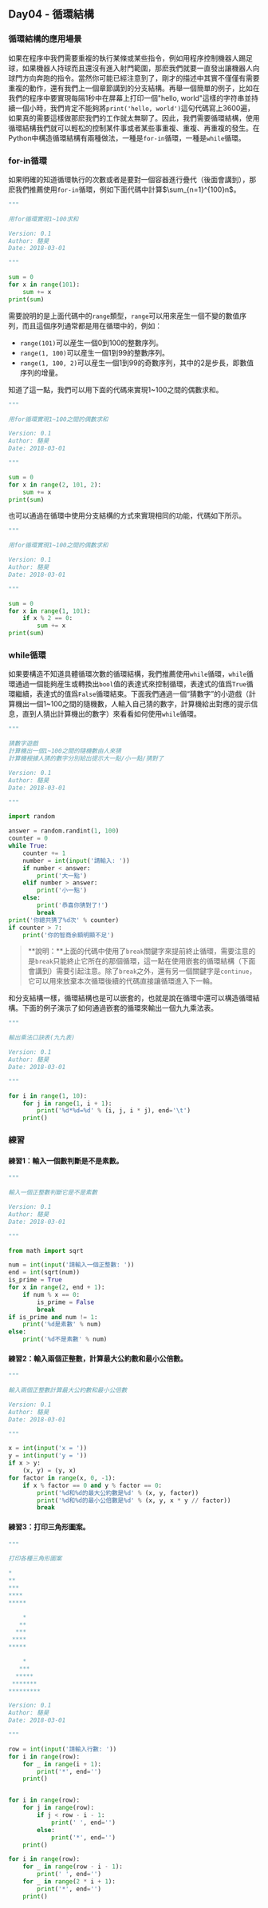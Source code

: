 ## Day04 - 循環結構

### 循環結構的應用場景

如果在程序中我們需要重複的執行某條或某些指令，例如用程序控制機器人踢足球，如果機器人持球而且還沒有進入射門範圍，那麽我們就要一直發出讓機器人向球門方向奔跑的指令。當然你可能已經注意到了，剛才的描述中其實不僅僅有需要重複的動作，還有我們上一個章節講到的分支結構。再舉一個簡單的例子，比如在我們的程序中要實現每隔1秒中在屏幕上打印一個&quot;hello, world&quot;這樣的字符串並持續一個小時，我們肯定不能夠將`print('hello, world')`這句代碼寫上3600遍，如果真的需要這樣做那麽我們的工作就太無聊了。因此，我們需要循環結構，使用循環結構我們就可以輕松的控制某件事或者某些事重複、重複、再重複的發生。在Python中構造循環結構有兩種做法，一種是`for-in`循環，一種是`while`循環。

### for-in循環

如果明確的知道循環執行的次數或者是要對一個容器進行疊代（後面會講到），那麽我們推薦使用`for-in`循環，例如下面代碼中計算$\sum_{n=1}^{100}n$。

```Python
"""

用for循環實現1~100求和

Version: 0.1
Author: 駱昊
Date: 2018-03-01

"""

sum = 0
for x in range(101):
	sum += x
print(sum)
```

需要說明的是上面代碼中的`range`類型，`range`可以用來産生一個不變的數值序列，而且這個序列通常都是用在循環中的，例如：

- `range(101)`可以産生一個0到100的整數序列。
- `range(1, 100)`可以産生一個1到99的整數序列。
- `range(1, 100, 2)`可以産生一個1到99的奇數序列，其中的2是步長，即數值序列的增量。

知道了這一點，我們可以用下面的代碼來實現1~100之間的偶數求和。

```Python
"""

用for循環實現1~100之間的偶數求和

Version: 0.1
Author: 駱昊
Date: 2018-03-01

"""

sum = 0
for x in range(2, 101, 2):
	sum += x
print(sum)
```

也可以通過在循環中使用分支結構的方式來實現相同的功能，代碼如下所示。

```Python
"""

用for循環實現1~100之間的偶數求和

Version: 0.1
Author: 駱昊
Date: 2018-03-01

"""

sum = 0
for x in range(1, 101):
	if x % 2 == 0:
		sum += x
print(sum)

```

### while循環

如果要構造不知道具體循環次數的循環結構，我們推薦使用`while`循環，`while`循環通過一個能夠産生或轉換出`bool`值的表達式來控制循環，表達式的值爲`True`循環繼續，表達式的值爲`False`循環結束。下面我們通過一個“猜數字”的小遊戲（計算機出一個1~100之間的隨機數，人輸入自己猜的數字，計算機給出對應的提示信息，直到人猜出計算機出的數字）來看看如何使用`while`循環。

```Python
"""

猜數字遊戲
計算機出一個1~100之間的隨機數由人來猜
計算機根據人猜的數字分別給出提示大一點/小一點/猜對了

Version: 0.1
Author: 駱昊
Date: 2018-03-01

"""

import random

answer = random.randint(1, 100)
counter = 0
while True:
	counter += 1
	number = int(input('請輸入: '))
	if number < answer:
		print('大一點')
	elif number > answer:
		print('小一點')
	else:
		print('恭喜你猜對了!')
		break
print('你總共猜了%d次' % counter)
if counter > 7:
	print('你的智商余額明顯不足')

```

> **說明：**上面的代碼中使用了`break`關鍵字來提前終止循環，需要注意的是`break`只能終止它所在的那個循環，這一點在使用嵌套的循環結構（下面會講到）需要引起注意。除了`break`之外，還有另一個關鍵字是`continue`，它可以用來放棄本次循環後續的代碼直接讓循環進入下一輪。

和分支結構一樣，循環結構也是可以嵌套的，也就是說在循環中還可以構造循環結構。下面的例子演示了如何通過嵌套的循環來輸出一個九九乘法表。

```Python
"""

輸出乘法口訣表(九九表)

Version: 0.1
Author: 駱昊
Date: 2018-03-01

"""

for i in range(1, 10):
	for j in range(1, i + 1):
		print('%d*%d=%d' % (i, j, i * j), end='\t')
	print()

```

### 練習

#### 練習1：輸入一個數判斷是不是素數。

```Python
"""

輸入一個正整數判斷它是不是素數

Version: 0.1
Author: 駱昊
Date: 2018-03-01

"""

from math import sqrt

num = int(input('請輸入一個正整數: '))
end = int(sqrt(num))
is_prime = True
for x in range(2, end + 1):
	if num % x == 0:
		is_prime = False
		break
if is_prime and num != 1:
	print('%d是素數' % num)
else:
	print('%d不是素數' % num)

```

#### 練習2：輸入兩個正整數，計算最大公約數和最小公倍數。

```Python
"""

輸入兩個正整數計算最大公約數和最小公倍數

Version: 0.1
Author: 駱昊
Date: 2018-03-01

"""

x = int(input('x = '))
y = int(input('y = '))
if x > y:
	(x, y) = (y, x)
for factor in range(x, 0, -1):
	if x % factor == 0 and y % factor == 0:
		print('%d和%d的最大公約數是%d' % (x, y, factor))
		print('%d和%d的最小公倍數是%d' % (x, y, x * y // factor))
		break

```

#### 練習3：打印三角形圖案。

```Python
"""

打印各種三角形圖案

*
**
***
****
*****

    *
   **
  ***
 ****
*****

    *
   ***
  *****
 *******
*********

Version: 0.1
Author: 駱昊
Date: 2018-03-01

"""

row = int(input('請輸入行數: '))
for i in range(row):
    for _ in range(i + 1):
        print('*', end='')
    print()


for i in range(row):
    for j in range(row):
        if j < row - i - 1:
            print(' ', end='')
        else:
            print('*', end='')
    print()

for i in range(row):
    for _ in range(row - i - 1):
        print(' ', end='')
    for _ in range(2 * i + 1):
        print('*', end='')
    print()

```

